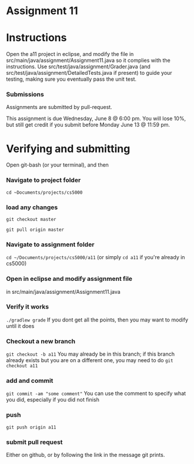 Assignment 11
===



# Instructions

Open the a11 project in eclipse, and modify the file in src/main/java/assignment/Assignment11.java so it complies with the instructions. Use src/test/java/assignment/Grader.java (and src/test/java/assignment/DetailedTests.java if present) to guide your testing, making sure you eventually pass the unit test.

### Submissions
Assignments are submitted by pull-request.

This assignment is due Wednesday, June 8 @ 6:00 pm. You will lose 10%, but still get credit if you submit before Monday June 13 @ 11:59 pm.

# Verifying and submitting
Open git-bash (or your terminal), and then

### Navigate to project folder
```cd ~Documents/projects/cs5000```

### load any changes
```git checkout master```

```git pull origin master```

### Navigate to assignment folder
```cd ~/Documents/projects/cs5000/a11```   (or simply ```cd a11``` if you're already in cs5000)

### Open in eclipse and modify assignment file
in src/main/java/assignment/Assignment11.java

### Verify it works
```./gradlew grade```
If you dont get all the points, then you may want to modify until it does


### Checkout a new branch
```git checkout -b a11``` 
You may already be in this branch; if this branch already exists but you are on a different one, you may need to do ```git checkout a11```

### add and commit
```git commit -am "some comment"```
You can use the comment to specify what you did, especially if you did not finish

### push
```git push origin a11```

### submit pull request
Either on github, or by following the link in the message git prints.

